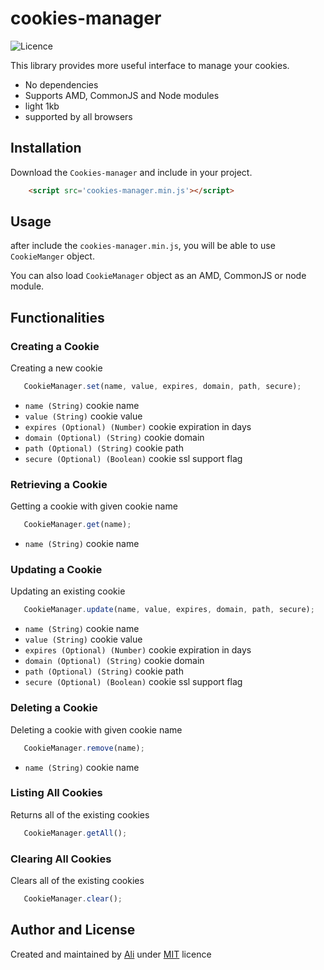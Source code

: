 # cookies-manager


![Licence](https://img.shields.io/github/license/autonomoustic/cookies-manager.svg)

This library provides more useful interface to manage your cookies.

- No dependencies
- Supports AMD, CommonJS and Node modules
- light 1kb
- supported by all browsers

## Installation
Download the `Cookies-manager` and include in your project.

```html
    <script src='cookies-manager.min.js'></script>
```

## Usage
 after include the `cookies-manager.min.js`, you will be able to use `CookieManger` object.

 You can also load `CookieManager` object as an AMD, CommonJS or node module.

## Functionalities

### Creating a Cookie

 Creating a new cookie
```js
   CookieManager.set(name, value, expires, domain, path, secure);
```

 - `name (String)` cookie name
 - `value (String)` cookie value
 - `expires (Optional) (Number)` cookie expiration in days
 - `domain (Optional) (String)` cookie domain
 - `path (Optional) (String)` cookie path
 - `secure (Optional) (Boolean)` cookie ssl support flag

 ### Retrieving a Cookie

Getting a cookie with given cookie name

```js
   CookieManager.get(name);
 ```
 - `name (String)` cookie name

 ### Updating a Cookie

 Updating an existing cookie

```js
   CookieManager.update(name, value, expires, domain, path, secure);
```
- `name (String)` cookie name
- `value (String)` cookie value
- `expires (Optional) (Number)` cookie expiration in days
- `domain (Optional) (String)` cookie domain
- `path (Optional) (String)` cookie path
- `secure (Optional) (Boolean)` cookie ssl support flag

### Deleting a Cookie
 Deleting a cookie with given cookie name

```js
   CookieManager.remove(name);
 ```
-  `name (String)` cookie name

 ### Listing All Cookies
 Returns all of the existing cookies
```js
   CookieManager.getAll();
```
 ### Clearing All Cookies
 Clears all of the existing cookies
```js
   CookieManager.clear();
```

## Author and License
 Created and maintained by [Ali](https://github.com/Autonomoustic) under [MIT](LICENCE.md) licence